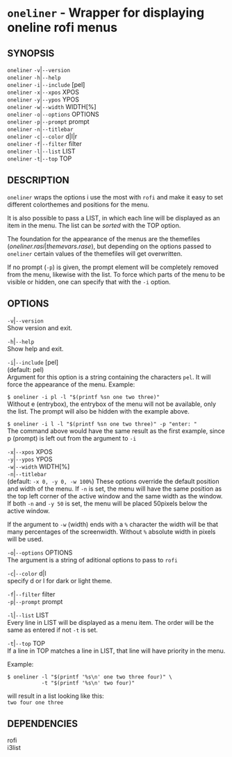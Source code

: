 # `oneliner` - Wrapper for displaying oneline rofi menus

SYNOPSIS
--------

`oneliner` `-v`|`--version`  
`oneliner` `-h`|`--help`  
`oneliner` `-i`|`--include` [pel]  
`oneliner` `-x`|`--xpos` XPOS  
`oneliner` `-y`|`--ypos` YPOS  
`oneliner` `-w`|`--width` WIDTH[%]  
`oneliner` `-o`|`--options` OPTIONS  
`oneliner` `-p`|`--prompt` prompt  
`oneliner` `-n`|`--titlebar`   
`oneliner` `-c`|`--color` d|l|r  
`oneliner` `-f`|`--filter` filter  
`oneliner` `-l`|`--list` LIST  
`oneliner` `-t`|`--top` TOP  


DESCRIPTION
-----------

`oneliner` wraps the options i use the most with 
`rofi` and make it easy to set different colorthemes 
and positions for the menu.

It is also possible to pass a LIST, in which each line
will be displayed as an item in the menu. The list
can be *sorted* with the TOP option.  

The foundation for the appearance of the menus are
the themefiles (*oneliner.rasi*|*themevars.rase*),
but depending on the options passed to `oneliner`
certain values of the themefiles will get overwritten.  

If no prompt (`-p`) is given, the prompt element will be 
completely removed from the menu, likewise with the list.
To force which parts of the menu to be visible or hidden,
one can specify that with the `-i` option.

OPTIONS
-------

`-v`|`--version`  
Show version and exit.

`-h`|`--help`  
Show help and exit.

`-i`|`--include` [pel]  
(default: pel)  
Argument for this option is a string containing the
characters `pel`. It will force the appearance of the
menu. Example:  

`$ oneliner -i pl -l "$(printf %sn one two three)"`  
Without e (entrybox), the entrybox of the menu will 
not be available, only the list. The prompt will also 
be hidden with the example above.  

`$ oneliner -i l -l "$(printf %sn one two three)" -p "enter: "`  
The command above would have the same result as the first
example, since p (prompt) is left out from the argument
to `-i`  

`-x`|`--xpos` XPOS  
`-y`|`--ypos` YPOS  
`-w`|`--width` WIDTH[%]  
`-n`|`--titlebar`   
(default: `-x 0, -y 0, -w 100%`)
These options override the default position and width
of the menu. If `-n` is set, the menu will have the
same position as the top left corner of the active window
and the same width as the window. If both `-n` and 
`-y 50` is set, the menu will be placed 50pixels below
the active window.  

If the argument to `-w` (width) ends with a `%` character
the width will be that many percentages of the screenwidth.
Without `%` absolute width in pixels will be used.  

`-o`|`--options` OPTIONS  
The argument is a string of aditional options to pass
to `rofi`  


`-c`|`--color` d|l  
specify d or l for dark or light theme.

`-f`|`--filter` filter  
`-p`|`--prompt` prompt  

`-l`|`--list` LIST  
Every line in LIST will be displayed as a menu item.
The order will be the same as entered if not `-t` 
is set.

`-t`|`--top` TOP  
If a line in TOP matches a line in LIST, that line
will have priority in the menu.

Example:  

``` text
$ oneliner -l "$(printf '%s\n' one two three four)" \
           -t "$(printf '%s\n' two four)"
```

will result in a list looking like this:  
`two four one three`

DEPENDENCIES
------------

rofi  
i3list  
